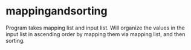 # mappingandsorting
Program takes mapping list and input list. Will organize the values in the input list in ascending order by mapping them via mapping list, and then sorting. 
